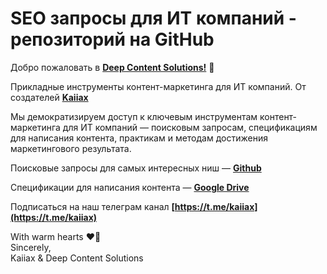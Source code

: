 # SEO запросы для ИТ компаний - репозиторий на GitHub

Добро пожаловать в **[Deep Content Solutions!](https://medium.com/@deepcontentsolutions/welcome-by-kaiiax-team-bb6946789304)** 👋

Прикладные инструменты контент-маркетинга для ИТ компаний. От создателей **[Kaiiax](https://medium.com/@kaiiax)**

Мы демократизируем доступ к ключевым инструментам контент-маркетинга для ИТ компаний — поисковым запросам, спецификациям для написания контента, практикам и методам достижения маркетингового результата.

Поисковые запросы для самых интересных ниш — **[Github](https://github.com/deepcontentsolutions/SEO-keywords-for-IT)**

Спецификации для написания контента — **[Google Drive](https://drive.google.com/drive/folders/1Zu5Xes7GIO98Ej0IkJfTtoup496q2qX4)**

Подписаться на наш телеграм канал **[https://t.me/kaiiax](https://t.me/kaiiax)**

With warm hearts ❤️‍🔥<br>
Sincerely,<br>
Kaiiax & Deep Content Solutions
